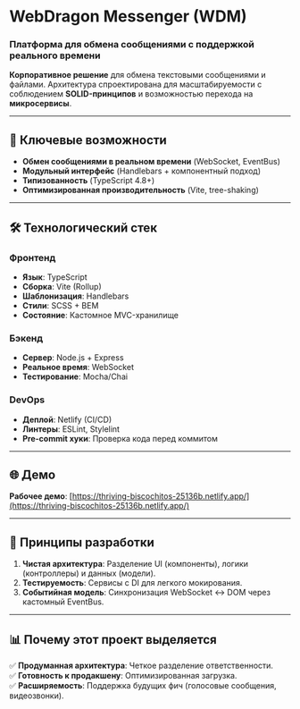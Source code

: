 # **WebDragon Messenger (WDM)**

### **Платформа для обмена сообщениями с поддержкой реального времени**

**Корпоративное решение** для обмена текстовыми сообщениями и файлами. Архитектура спроектирована для масштабируемости с соблюдением **SOLID-принципов** и возможностью перехода на **микросервисы**.

---

## **🚀 Ключевые возможности**

- **Обмен сообщениями в реальном времени** (WebSocket, EventBus)
- **Модульный интерфейс** (Handlebars + компонентный подход)
- **Типизованность** (TypeScript 4.8+)
- **Оптимизированная производительность** (Vite, tree-shaking)

---

## **🛠 Технологический стек**

### **Фронтенд**

- **Язык**: TypeScript
- **Сборка**: Vite (Rollup)
- **Шаблонизация**: Handlebars
- **Стили**: SCSS + BEM
- **Состояние**: Кастомное MVC-хранилище

### **Бэкенд**

- **Сервер**: Node.js + Express
- **Реальное время**: WebSocket
- **Тестирование**: Mocha/Chai

### **DevOps**

- **Деплой**: Netlify (CI/CD)
- **Линтеры**: ESLint, Stylelint
- **Pre-commit хуки**: Проверка кода перед коммитом

---

## **🌐 Демо**

**Рабочее демо**: [https://thriving-biscochitos-25136b.netlify.app/](https://thriving-biscochitos-25136b.netlify.app/)

---

## **📜 Принципы разработки**

1. **Чистая архитектура**: Разделение UI (компоненты), логики (контроллеры) и данных (модели).
2. **Тестируемость**: Сервисы с DI для легкого мокирования.
3. **Событийная модель**: Синхронизация WebSocket ↔ DOM через кастомный EventBus.

---

## **📊 Почему этот проект выделяется**

✅ **Продуманная архитектура**: Четкое разделение ответственности.  
✅ **Готовность к продакшену**: Оптимизированная загрузка.  
✅ **Расширяемость**: Поддержка будущих фич (голосовые сообщения, видеозвонки).
